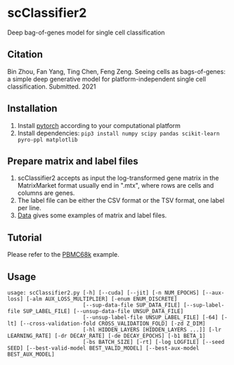 # scClassifier2
 Deep bag-of-genes model for single cell classification

## Citation
Bin Zhou, Fan Yang, Ting Chen, Feng Zeng. Seeing cells as bags-of-genes: a simple deep generative model for platform-independent single cell classification. Submitted. 2021

## Installation
1. Install [pytorch](https://pytorch.org/get-started/locally/) according to your computational platform
2. Install dependencies:
    `pip3 install numpy scipy pandas scikit-learn pyro-ppl matplotlib`

## Prepare matrix and label files
1. scClassifier2 accepts as input the log-transformed gene matrix in the MatrixMarket format usually end in ".mtx", where rows are cells and columns are genes. 
2. The label file can be either the CSV format or the TSV format, one label per line.
3. [Data](https://github.com/ZengFLab/scClassifier2/tree/main/data) gives some examples of matrix and label files.

## Tutorial
Please refer to the [PBMC68k](https://github.com/ZengFLab/scClassifier2/blob/main/pbmc68k_demo.ipynb) example.

## Usage
```
usage: scClassifier2.py [-h] [--cuda] [--jit] [-n NUM_EPOCHS] [--aux-loss] [-alm AUX_LOSS_MULTIPLIER] [-enum ENUM_DISCRETE]
                        [--sup-data-file SUP_DATA_FILE] [--sup-label-file SUP_LABEL_FILE] [--unsup-data-file UNSUP_DATA_FILE]
                        [--unsup-label-file UNSUP_LABEL_FILE] [-64] [-lt] [--cross-validation-fold CROSS_VALIDATION_FOLD] [-zd Z_DIM]
                        [-hl HIDDEN_LAYERS [HIDDEN_LAYERS ...]] [-lr LEARNING_RATE] [-dr DECAY_RATE] [-de DECAY_EPOCHS] [-b1 BETA_1]
                        [-bs BATCH_SIZE] [-rt] [-log LOGFILE] [--seed SEED] [--best-valid-model BEST_VALID_MODEL] [--best-aux-model BEST_AUX_MODEL]
```

